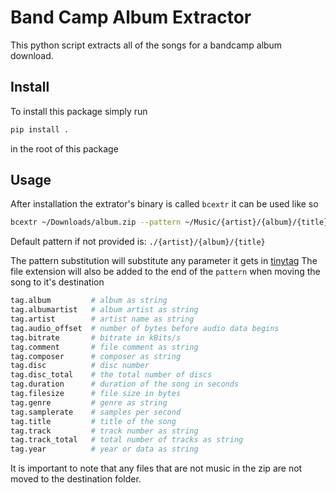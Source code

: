 # Band Camp Album Extractor
This python script extracts all of the songs for a bandcamp album download.

## Install
To install this package simply run
```sh
pip install .
```
in the root of this package

## Usage
After installation the extrator's binary is called `bcextr` it can be used like
so
```sh
bcextr ~/Downloads/album.zip --pattern ~/Music/{artist}/{album}/{title}
```
Default pattern if not provided is: `./{artist}/{album}/{title}`

The pattern substitution will substitute any parameter it gets in [tinytag](https://github.com/devsnd/tinytag)
The file extension will also be added to the end of the `pattern` when moving
the song to it's destination

```py
tag.album         # album as string
tag.albumartist   # album artist as string
tag.artist        # artist name as string
tag.audio_offset  # number of bytes before audio data begins
tag.bitrate       # bitrate in kBits/s
tag.comment       # file comment as string
tag.composer      # composer as string 
tag.disc          # disc number
tag.disc_total    # the total number of discs
tag.duration      # duration of the song in seconds
tag.filesize      # file size in bytes
tag.genre         # genre as string
tag.samplerate    # samples per second
tag.title         # title of the song
tag.track         # track number as string
tag.track_total   # total number of tracks as string
tag.year          # year or data as string
```

It is important to note that any files that are not music in the zip are not moved to the 
destination folder.
